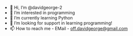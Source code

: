 - 👋 Hi, I’m @davidgeorge-2
- 👀 I’m interested in programming
- 🌱 I’m currently learning Python
- 💞️ I’m looking for support in learning programming!
- 📫 How to reach me - EMail - off.davidgeorge@gmail.com

<!---
davidgeorge-2/davidgeorge-2 is a ✨ special ✨ repository because its `README.md` (this file) appears on your GitHub profile.
You can click the Preview link to take a look at your changes.
--->
